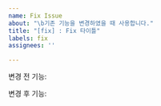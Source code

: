 ```yaml
---
name: Fix Issue
about: "\b기존 기능을 변경하였을 때 사용합니다."
title: "[fix] : Fix 타이틀"
labels: fix
assignees: ''

---
```


변경 전 기능:

변경 후 기능:
